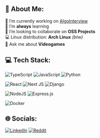 <!--
**nicolaerario/nicolaerario** is a ✨ _special_ ✨ repository because its `README.md` (this file) appears on your GitHub profile.

Here are some ideas to get you started:

- 🔭 I’m currently working on ...
- 🌱 I’m currently learning ...
- 👯 I’m looking to collaborate on ...
- 🤔 I’m looking for help with ...
- 💬 Ask me about ...
- 📫 How to reach me: ...
- 😄 Pronouns: ...
- ⚡ Fun fact: ...
-->

## 💫 About Me:

🔭 I’m currently working on [AlgoInterview](https://algointerview.it/)  
🌱 I’m **always** learning  
👯 I’m looking to collaborate on **OSS Projects**  
💻 Linux distribution: **Arch Linux** _(btw)_  
💬 Ask me about **Videogames**

## 💻 Tech Stack:

![TypeScript](https://img.shields.io/badge/typescript-%23007ACC.svg?style=flat-square&logo=typescript&logoColor=white)
![JavaScript](https://img.shields.io/badge/javascript-%23323330.svg?style=flat-square&logo=javascript&logoColor=%23F7DF1E)
![Python](https://img.shields.io/badge/python-3670A0?style=flat-square&logo=python&logoColor=ffdd54)

![React](https://img.shields.io/badge/react-%2320232a.svg?style=flat-square&logo=react&logoColor=%2361DAFB)
![Next JS](https://img.shields.io/badge/Next-black?style=flat-square&logo=next.js&logoColor=white)
![Django](https://img.shields.io/badge/django-%23092E20.svg?style=flat-square&logo=django&logoColor=white)

![NodeJS](https://img.shields.io/badge/node.js-6DA55F?style=flat-square&logo=node.js&logoColor=white)
![Express.js](https://img.shields.io/badge/express.js-%23404d59.svg?style=flat-square&logo=express&logoColor=%2361DAFB)

![Docker](https://img.shields.io/badge/docker-%230db7ed.svg?style=flat-square&logo=docker&logoColor=white)

## 🌐 Socials:

[![LinkedIn](https://img.shields.io/badge/LinkedIn-%230077B5.svg?style=flat-square&logo=linkedin&logoColor=white)](https://linkedin.com/in/nicolaerario)
[![Reddit](https://img.shields.io/badge/Reddit-%23FF4500.svg?style=flat-square&logo=Reddit&logoColor=white)](https://reddit.com/user/nicolaerario)

